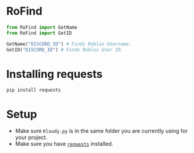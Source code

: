 # RoFind
```py
from RoFind import GetName
from RoFind import GetID

GetName("DISCORD_ID") # Finds Roblox Username.
GetID("DISCORD_ID") # Finds Roblox User ID.
```

# Installing requests
```
pip install requests
```

# Setup
- Make sure `Kloudy.py` is in the same folder you are currently using for your project.
- Make sure you have [`requests`](https://pypi.org/project/requests/) installed.
